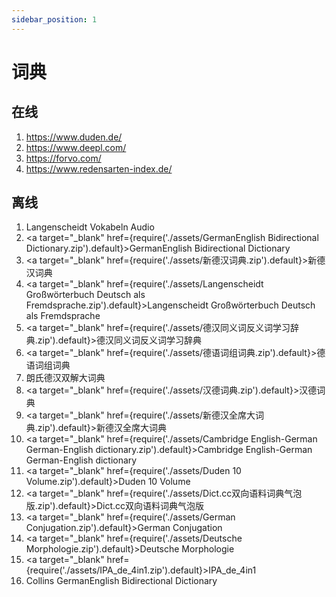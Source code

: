 ```yaml
---
sidebar_position: 1
---
```


# 词典

## 在线

1. https://www.duden.de/
2. https://www.deepl.com/
3. https://forvo.com/
4. https://www.redensarten-index.de/



## 离线

1. Langenscheidt Vokabeln Audio
2. <a target="\_blank" href={require('./assets/GermanEnglish Bidirectional Dictionary.zip').default}>GermanEnglish Bidirectional Dictionary</a>
3. <a target="\_blank" href={require('./assets/新德汉词典.zip').default}>新德汉词典</a>
4. <a target="\_blank" href={require('./assets/Langenscheidt Großwörterbuch Deutsch als Fremdsprache.zip').default}>Langenscheidt Großwörterbuch Deutsch als Fremdsprache</a>
5. <a target="\_blank" href={require('./assets/德汉同义词反义词学习辞典.zip').default}>德汉同义词反义词学习辞典</a>
6. <a target="\_blank" href={require('./assets/德语词组词典.zip').default}>德语词组词典</a>
7. 朗氏德汉双解大词典
8. <a target="\_blank" href={require('./assets/汉德词典.zip').default}>汉德词典</a>
9. <a target="\_blank" href={require('./assets/新德汉全席大词典.zip').default}>新德汉全席大词典</a>
10. <a target="\_blank" href={require('./assets/Cambridge English-German German-English dictionary.zip').default}>Cambridge English-German German-English dictionary</a>
11. <a target="\_blank" href={require('./assets/Duden 10 Volume.zip').default}>Duden 10 Volume</a>
12. <a target="\_blank" href={require('./assets/Dict.cc双向语料词典气泡版.zip').default}>Dict.cc双向语料词典气泡版</a>
13. <a target="\_blank" href={require('./assets/German Conjugation.zip').default}>German Conjugation</a>
14. <a target="\_blank" href={require('./assets/Deutsche Morphologie.zip').default}>Deutsche Morphologie</a>
15. <a target="\_blank" href={require('./assets/IPA_de_4in1.zip').default}>IPA_de_4in1</a>
16. Collins GermanEnglish Bidirectional Dictionary

